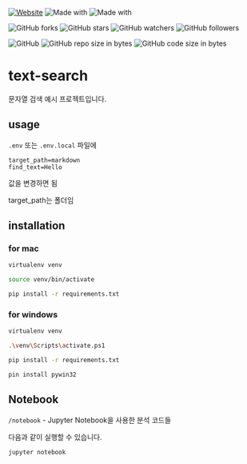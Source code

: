 [![Website](https://img.shields.io/website-up-down-green-red/http/shields.io.svg?label=elky-essay)](https://elky84.github.io)
![Made with](https://img.shields.io/badge/made%20with-Python-brightgreen.svg)
![Made with](https://img.shields.io/badge/made%20with-Jupyter-blue.svg)

![GitHub forks](https://img.shields.io/github/forks/elky84/text-search.svg?style=social&label=Fork)
![GitHub stars](https://img.shields.io/github/stars/elky84/text-search.svg?style=social&label=Stars)
![GitHub watchers](https://img.shields.io/github/watchers/elky84/text-search.svg?style=social&label=Watch)
![GitHub followers](https://img.shields.io/github/followers/elky84.svg?style=social&label=Follow)

![GitHub](https://img.shields.io/github/license/mashape/apistatus.svg)
![GitHub repo size in bytes](https://img.shields.io/github/repo-size/elky84/text-search.svg)
![GitHub code size in bytes](https://img.shields.io/github/languages/code-size/elky84/text-search.svg)

# text-search

문자열 검색 예시 프로젝트입니다.

## usage

`.env` 또는 `.env.local` 파일에 

```properties
target_path=markdown
find_text=Hello
```

값을 변경하면 됨

target_path는 폴더임

## installation

### for mac

```bash
virtualenv venv

source venv/bin/activate

pip install -r requirements.txt
```

### for windows

```bash
virtualenv venv

.\venv\Scripts\activate.ps1

pip install -r requirements.txt

pin install pywin32
```

## Notebook

`/notebook` - Jupyter Notebook을 사용한 분석 코드들

다음과 같이 실행할 수 있습니다.

```python
jupyter notebook
```